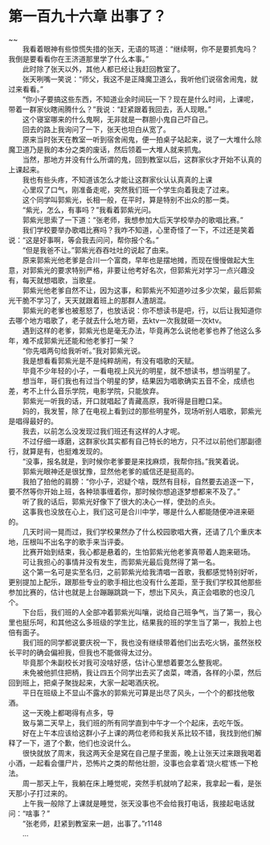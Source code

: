 # 第一百九十六章 出事了？

~~
            <br>　　我看着眼神有些惊慌失措的张天，无语的骂道：“继续啊，你不是要抓鬼吗？我倒是要看看你在王济道那里学了什么本事。”<br>　　此时除了张天以外，其他人都已经让我赶回教室了。<br>　　张天咧嘴一笑说：“师父，我这不是正降魔卫道么，我听他们说宿舍闹鬼，就过来看看。”<br>　　“你小子要搞这些东西，不知道业余时间玩一下？现在是什么时间，上课呢，带着一群家伙瞎闹腾什么？”我说：“赶紧跟着我回去，丢人现眼。”<br>　　这个寝室哪来的什么鬼啊，无非就是一群胆小鬼自己吓自己。<br>　　回去的路上我询问了一下，张天也坦白从宽了。<br>　　原来当时张天在教室一听到宿舍闹鬼，便一拍桌子站起来，说了一大堆什么除魔卫道乃是我的本分之类的废话，然后领着一大堆人就来抓鬼。<br>　　当然，那地方并没有什么所谓的鬼，回到教室以后，这群家伙才开始不认真的上课起来。<br>　　我也有些头疼，不知道该怎么才能让这群家伙认认真真的上课<br>　　心里叹了口气，刚准备走呢，突然我们班一个学生向着我走了过来。<br>　　这个同学叫郭紫光，长相一般，在平时，算是特别不出众的那一类。<br>　　“紫光，怎么，有事吗？”我看着郭紫光问。<br>　　郭紫光思索了一下道：“张老师，我想参加大后天学校举办的歌唱比赛。”<br>　　我们学校要举办歌唱比赛吗？我咋不知道，心里奇怪了一下，不过还是笑着说：“这是好事啊，等会我去问问，帮你报个名。”<br>　　“但是我爸不让。”郭紫光吞吞吐吐的说起了由来。<br>　　原来郭紫光他老爹是合川一个富商，早年也是摆地摊，而现在慢慢做起大生意，对郭紫光的要求特别严格，非要让他考好名次，但郭紫光对学习一点兴趣没有，每天就想唱歌，当歌星。<br>　　郭紫光他老爹自然不让，因为这事，和郭紫光不知道吵过多少次架，最后郭紫光干脆不学习了，天天就跟着班上的那群人渣胡混。<br>　　郭紫光的老爹也被惹怒了，也放话说：你不想读书是吧，行，以后让我知道你去哪个地方唱歌了，老子就去什么地方砸，去ktv一次我就砸一次ktv。<br>　　遇到这样的老爹，郭紫光也是毫无办法，毕竟再怎么说他老爹也养了他这么多年，难不成郭紫光还能和他老爹打一架？<br>　　“你先唱两句给我听听。”我对郭紫光说。<br>　　我是想看看郭紫光是不是纯粹胡闹，有没有唱歌的天赋。<br>　　毕竟不少年轻的小子，一看电视上风光的明星，就不想读书，想当明星了。<br>　　想当年，哥们我也有过当个明星的梦，结果因为唱歌确实五音不全，成绩也差，考不上什么音乐学院，电影学院，只能放弃。<br>　　郭紫光一听我的话，开口就唱起了青藏高原，我听得是目瞪口呆。<br>　　妈的，我发誓，除了在电视上看到过的那些明星外，现场听别人唱歌，郭紫光是唱得最好的。<br>　　我去，以前怎么没发现过我们班还有这样的人才呢。<br>　　不过仔细一琢磨，这群家伙其实都有自己特长的地方，只不过以前他们那副德行，就算是有，也挺难发现的。<br>　　“没事，报名就是，到时候你老爹要是来找麻烦，我帮你挡。”我笑着说。<br>　　郭紫光眼神还是很犹豫，显然他老爹的威信还是挺高的。<br>　　我拍了拍他的肩膀：“你小子，迟疑个啥，既然有目标，自然要去追逐一下，要不然等你开始上班，各种琐事缠着你，那时候你想追逐梦想都来不及了。”<br>　　听了我的话后，郭紫光好像下了很大的决心一样，使劲的点头。<br>　　这事我也没放在心上，我们这可是合川中学，哪是什么人都能随便冲进来砸的。<br>　　几天时间一晃而过，我们学校果然办了什么校园歌唱大赛，还请了几个重庆本地，压根叫不出名字的歌手来当评委。<br>　　比赛开始到结束，我心都是悬着的，生怕郭紫光他老爹真带着人跑来砸场。<br>　　可让我担心的事情并没有发生，而郭紫光最后竟然得了第一名。<br>　　这个第一名可是实至名归，之前郭紫光给我清唱一首歌，我都感觉特别好听，更别提加上配乐，跟那些专业的歌手相比也没有什么差距，至于我们学校其他那些参加比赛的，估计也就是上台蹦蹦跳跳一下，想出下风头，真正会唱歌的也没几个。<br>　　下台后，我们班的人全部冲着郭紫光叫嚷，说给自己班争气，当了第一，我心里也挺乐呵，和其他这么多班级的学生比，结果我的班的学生当了第一，我脸上也倍有面子。<br>　　我们班的同学都说要庆祝一下，我也没有继续带着他们出去吃火锅，虽然张校长平时的确会偏袒我，但我也不能做得太过分。<br>　　毕竟那个朱副校长对我可没啥好感，估计心里想着要怎么整我呢。<br>　　未免被他抓住把柄，我让四五个同学出去买了卤菜，啤酒，各样的小菜，然后回到班上，把桌子聚拢起来，大家一起喝酒庆祝。<br>　　平日在班级上不显山不露水的郭紫光可算是出尽了风头，一个个的都找他敬酒。<br>　　这一天晚上都喝得有点多，导<br>　　致与第二天早上，我们班的所有同学直到中午才一个个起床，去吃午饭。<br>　　好在上午本应该给这群小子上课的两位老师和我关系比较不错，我找到他们解释了一下，道了个歉，他们也没说什么。<br>　　很快就放了周末，我这两天全是窝在自己屋子里面，晚上让张天过来跟我喝着小酒，一起看会僵尸片，恐怖片之类的帮他壮胆，没事也会拿着‘烧火棍’练一下枪法。<br>　　周一那天上午，我躺在床上睡觉呢，突然手机就响了起来，我拿起一看，是张天那小子打过来的。<br>　　上午我一般除了上课就是睡觉，张天没事也不会给我打电话，我接起电话就问：“啥事？”<br>　　“张老师，赶紧到教室来一趟，出事了。”r1148<br>　　...<br>
	